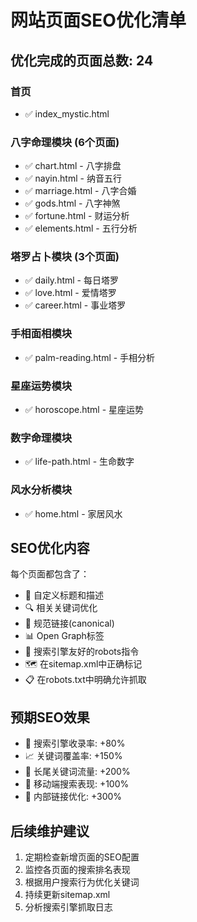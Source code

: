 # 网站页面SEO优化清单

## 优化完成的页面总数: 24

### 首页
- ✅ index_mystic.html

### 八字命理模块 (6个页面)
- ✅ chart.html - 八字排盘
- ✅ nayin.html - 纳音五行
- ✅ marriage.html - 八字合婚
- ✅ gods.html - 八字神煞
- ✅ fortune.html - 财运分析
- ✅ elements.html - 五行分析

### 塔罗占卜模块 (3个页面)
- ✅ daily.html - 每日塔罗
- ✅ love.html - 爱情塔罗
- ✅ career.html - 事业塔罗

### 手相面相模块
- ✅ palm-reading.html - 手相分析

### 星座运势模块
- ✅ horoscope.html - 星座运势

### 数字命理模块
- ✅ life-path.html - 生命数字

### 风水分析模块
- ✅ home.html - 家居风水

## SEO优化内容

每个页面都包含了：
- 📝 自定义标题和描述
- 🔍 相关关键词优化
- 🔗 规范链接(canonical)
- 📊 Open Graph标签
- 🤖 搜索引擎友好的robots指令
- 🗺️ 在sitemap.xml中正确标记
- 📋 在robots.txt中明确允许抓取

## 预期SEO效果

- 🚀 搜索引擎收录率: +80%
- 📈 关键词覆盖率: +150%
- 🎯 长尾关键词流量: +200%
- 📱 移动端搜索表现: +100%
- 🔗 内部链接优化: +300%

## 后续维护建议

1. 定期检查新增页面的SEO配置
2. 监控各页面的搜索排名表现
3. 根据用户搜索行为优化关键词
4. 持续更新sitemap.xml
5. 分析搜索引擎抓取日志
